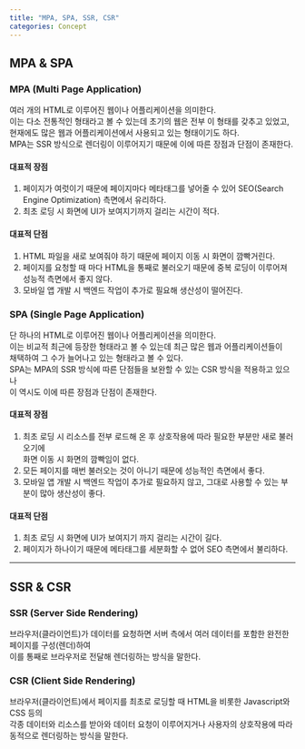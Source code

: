 ```yaml
---
title: "MPA, SPA, SSR, CSR"
categories: Concept
---
```


## MPA & SPA

### MPA (Multi Page Application)

여러 개의 HTML로 이루어진 웹이나 어플리케이션을 의미한다.  
이는 다소 전통적인 형태라고 볼 수 있는데 초기의 웹은 전부 이 형태를 갖추고 있었고,  
현재에도 많은 웹과 어플리케이션에서 사용되고 있는 형태이기도 하다.  
MPA는 SSR 방식으로 렌더링이 이루어지기 때문에 이에 따른 장점과 단점이 존재한다.

#### 대표적 장점

1. 페이지가 여럿이기 때문에 페이지마다 메타태그를 넣어줄 수 있어 SEO(Search Engine Optimization) 측면에서 유리하다.
2. 최초 로딩 시 화면에 UI가 보여지기까지 걸리는 시간이 적다.

#### 대표적 단점

1. HTML 파일을 새로 보여줘야 하기 때문에 페이지 이동 시 화면이 깜빡거린다.
2. 페이지를 요청할 때 마다 HTML을 통째로 불러오기 때문에 중복 로딩이 이루어져 성능적 측면에서 좋지 않다.
3. 모바일 앱 개발 시 백엔드 작업이 추가로 필요해 생산성이 떨어진다.

### SPA (Single Page Application)

단 하나의 HTML로 이루어진 웹이나 어플리케이션을 의미한다.  
이는 비교적 최근에 등장한 형태라고 볼 수 있는데 최근 많은 웹과 어플리케이션들이  
채택하여 그 수가 늘어나고 있는 형태라고 볼 수 있다.  
SPA는 MPA의 SSR 방식에 따른 단점들을 보완할 수 있는 CSR 방식을 적용하고 있으나  
이 역시도 이에 따른 장점과 단점이 존재한다.

#### 대표적 장점

1. 최초 로딩 시 리소스를 전부 로드해 온 후 상호작용에 따라 필요한 부분만 새로 불러오기에  
   화면 이동 시 화면의 깜빡임이 없다.
2. 모든 페이지를 매번 불러오는 것이 아니기 때문에 성능적인 측면에서 좋다.
3. 모바일 앱 개발 시 백엔드 작업이 추가로 필요하지 않고, 그대로 사용할 수 있는 부분이 많아 생산성이 좋다.

#### 대표적 단점

1. 최초 로딩 시 화면에 UI가 보여지기 까지 걸리는 시간이 길다.
2. 페이지가 하나이기 때문에 메타태그를 세분화할 수 없어 SEO 측면에서 불리하다.

---

## SSR & CSR

### SSR (Server Side Rendering)

브라우저(클라이언트)가 데이터를 요청하면 서버 측에서 여러 데이터를 포함한 완전한 페이지를 구성(렌더)하여  
이를 통째로 브라우저로 전달해 렌더링하는 방식을 말한다.

### CSR (Client Side Rendering)

브라우저(클라이언트)에서 페이지를 최초로 로딩할 때 HTML을 비롯한 Javascript와 CSS 등의  
각종 데이터와 리소스를 받아와 데이터 요청이 이루어지거나 사용자의 상호작용에 따라 동적으로 렌더링하는 방식을 말한다.
